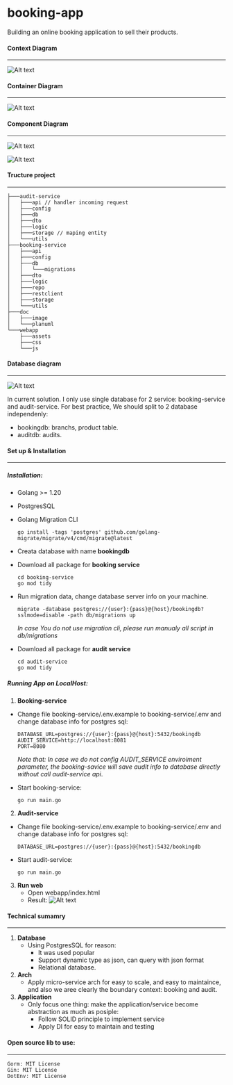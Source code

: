 # booking-app
Building an online booking application to sell their
products.


#### Context Diagram
---
![Alt text](doc/image/Booking-Context.png)


#### Container Diagram
---
![Alt text](doc/image/Booking-Container.png)

#### Component Diagram
----
![Alt text](doc/image/Booking-component.png)

![Alt text](doc/image/Booking-component-audit.png)

#### Tructure project
---

```
├───audit-service
│   ├───api // handler incoming request
│   ├───config
│   ├───db
│   ├───dto
│   ├───logic
│   ├───storage // maping entity
│   └───utils
├───booking-service
│   ├───api
│   ├───config
│   ├───db
│   │   └───migrations
│   ├───dto
│   ├───logic
│   ├───repo
│   ├───restclient
│   ├───storage
│   └───utils
├───doc
│   ├───image
│   └───planuml
└───webapp
    ├───assets
    ├───css
    └───js

```
#### Database diagram
---
![Alt text](doc/image/diagram.png)

In current solution. I only use single database for 2 service: booking-service and audit-service.
For best practice, We should split to 2 database independenly:
- bookingdb: branchs, product table.
- auditdb: audits.



#### Set up & Installation
---
##### Installation:
- Golang >= 1.20
- PostgresSQL
- Golang Migration CLI 
    ```
    go install -tags 'postgres' github.com/golang-migrate/migrate/v4/cmd/migrate@latest
    ```

- Creata database with name **bookingdb**
- Download all package for **booking service**
     ```
    cd booking-service
    go mod tidy
    ```
- Run migration data, change database server info on your machine.
    ```
    migrate -database postgres://{user}:{pass}@{host}/bookingdb?sslmode=disable -path db/migrations up
    ```
    *In case You do not use migration cli, please run manualy all script in db/migrations*
    
- Download all package for **audit service**
    ```
    cd audit-service
    go mod tidy
    ```


##### Running App on LocalHost:
1. **Booking-service**
- Change file booking-service/.env.example to booking-service/.env and change database info for postgres sql:
    ```
    DATABASE_URL=postgres://{user}:{pass}@{host}:5432/bookingdb
    AUDIT_SERVICE=http://localhost:8081
    PORT=8080
    ```
    *Note that: In case we do not config AUDIT_SERVICE enviroiment parameter, the booking-savice will save audit info to database directly without call audit-service api*.


- Start booking-service:
    ```
    go run main.go 
    ```
2. **Audit-service**
- Change file booking-service/.env.example to booking-service/.env and change database info for postgres sql:
    ```
    DATABASE_URL=postgres://{user}:{pass}@{host}:5432/bookingdb
    ```
- Start audit-service:
    ```
    go run main.go 
    ```

3. **Run web**
   - Open webapp/index.html
   - Result:
  ![Alt text](doc/image/web.png)


#### Technical sumamry
---

1. **Database**
   - Using PostgresSQL for reason: 
     - It was used popular
     - Support dynamic type as json, can query with json format
     - Relational database.
2. **Arch**
   - Apply micro-service arch for easy to scale, and easy to maintaince, and also we aree clearly the boundary context: booking and audit.
3. **Application**
   - Only focus one thing: make the application/service become abstraction as much as posiple:
     - Follow SOLID principle to implement service
     - Apply DI for easy to maintain and testing

#### Open source lib to use:
---
    Gorm: MIT License
    Gin: MIT License
    DotEnv: MIT License